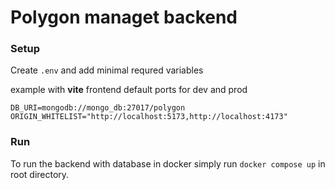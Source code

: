 # Polygon managet backend

### Setup

Create `.env` and add minimal requred variables

example with **vite** frontend default ports for dev and prod

```
DB_URI=mongodb://mongo_db:27017/polygon
ORIGIN_WHITELIST="http://localhost:5173,http://localhost:4173"
```

### Run

To run the backend with database in docker simply run `docker compose up` in root directory.
